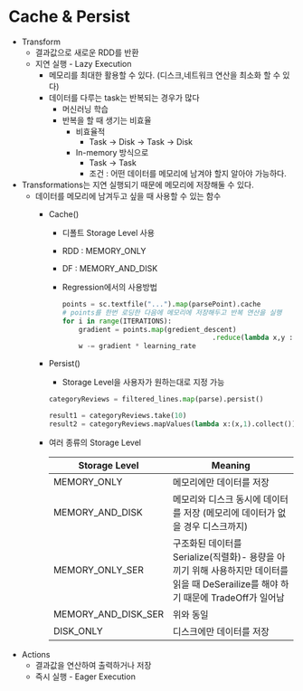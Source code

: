 # Cache & Persist

- Transform
    - 결과값으로 새로운 RDD를 반환
    - 지연 실행 - Lazy Execution
        - 메모리를 최대한 활용할 수 있다. (디스크,네트워크 연산을 최소화 할 수 있다)
        - 데이터를 다루는 task는 반복되는 경우가 많다
            - 머신러닝 학습
            - 반복을 할 때 생기는 비효율
                - 비효율적
                    - Task → Disk → Task → Disk
                - In-memory 방식으로
                    - Task → Task
                    - 조건 : 어떤 데이터를 메모리에 남겨야 할지 알아야 가능하다.
- Transformations는 지연 실행되기 때문에 메모리에 저장해둘 수 있다.
    - 데이터를 메모리에 남겨두고 싶을 때 사용할 수 있는 함수
        - Cache()
            - 디폴트 Storage Level 사용
            - RDD : MEMORY_ONLY
            - DF : MEMORY_AND_DISK
            - Regression에서의 사용방법
                
                ```python
                points = sc.textfile("...").map(parsePoint).cache
                # points를 한번 로딩한 다음에 메모리에 저장해두고 반복 연산을 실행
                for i in range(ITERATIONS):
                	gradient = points.map(gredient_descent)
                									 .reduce(lambda x,y : (x+y)/n)
                	w -= gradient * learning_rate
                ```
                
        - Persist()
            - Storage Level을 사용자가 원하는대로 지정 가능
            
            ```python
            categoryReviews = filtered_lines.map(parse).persist()
            
            result1 = categoryReviews.take(10)
            result2 = categoryReviews.mapValues(lambda x:(x,1).collect())
            ```
            
        - 여러 종류의 Storage Level
            
            
            | Storage Level | Meaning |
            | --- | --- |
            | MEMORY_ONLY | 메모리에만 데이터를 저장 |
            | MEMORY_AND_DISK | 메모리와 디스크 동시에 데이터를 저장 (메모리에 데이터가 없을 경우 디스크까지) |
            | MEMORY_ONLY_SER | 구조화된 데이터를 Serialize(직렬화)- 용량을 아끼기 위해 사용하지만 데이터를 읽을 때 DeSerailize를 해야 하기 때문에 TradeOff가 일어남 |
            | MEMORY_AND_DISK_SER | 위와 동일 |
            | DISK_ONLY | 디스크에만 데이터를 저장 |
- Actions
    - 결과값을 연산하여 출력하거나 저장
    - 즉시 실행 - Eager Execution
